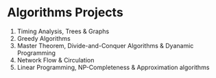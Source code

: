 # Algorithms Projects

1. Timing Analysis, Trees & Graphs
2. Greedy Algorithms
3. Master Theorem, Divide-and-Conquer Algorithms & Dyanamic Programming
4. Network Flow & Circulation 
5. Linear Programming, NP-Completeness & Approximation algorithms